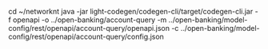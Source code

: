 cd ~/networknt
java -jar light-codegen/codegen-cli/target/codegen-cli.jar -f openapi -o ../open-banking/account-query -m ../open-banking/model-config/rest/openapi/account-query/openapi.json -c ../open-banking/model-config/rest/openapi/account-query/config.json
